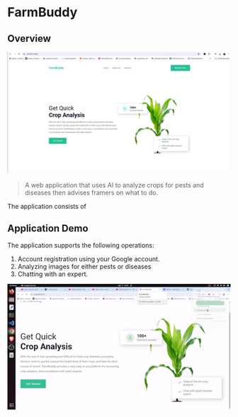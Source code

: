 # FarmBuddy
## Overview
<img src="assets/home_page.png" class="img-responsive" alt="">

 > A web application that uses AI to analyze crops for pests and diseases then advises framers on what to do. 

 The application consists of 

 ## Application Demo

The application supports the following operations:

1. Account registration using your Google account.
2. Analyzing images for either pests or diseases
3. Chatting with an expert.

<p align=center>
  <img src="assets/farm-buddy.gif" />
</p>
